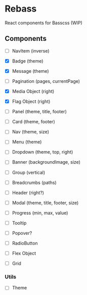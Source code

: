 # Rebass

React components for Basscss (WIP)

## Components

- [ ] NavItem (inverse)
- [x] Badge (theme)
- [x] Message (theme)
- [ ] Pagination (pages, currentPage)

- [x] Media Object (right)
- [x] Flag Object (right)
- [ ] Panel (theme, title, footer)
- [ ] Card (theme, footer)

- [ ] Nav (theme, size)
- [ ] Menu (theme)
- [ ] Dropdown (theme, top, right)
- [ ] Banner (backgroundImage, size)

- [ ] Group (vertical)
- [ ] Breadcrumbs (paths)
- [ ] Header (right?)
- [ ] Modal (theme, title, footer, size)

- [ ] Progress (min, max, value)
- [ ] Tooltip
- [ ] Popover?
- [ ] RadioButton

- [ ] Flex Object
- [ ] Grid

### Utils

- [ ] Theme

